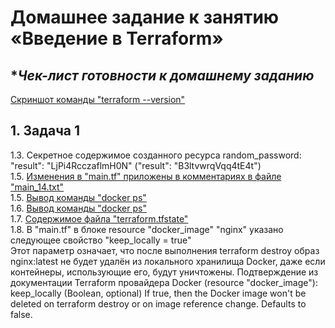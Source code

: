 # **Домашнее задание к занятию «Введение в Terraform»**

## **Чек-лист готовности к домашнему заданию*  
[Скриншот команды "terraform --version"](https://github.com/Zufo77/Netology/tree/main/03-ter-homeworks/01/Screenshot_for_HW01.png)

## **1. Задача 1** 
1.3. Секретное содержимое созданного ресурса random_password: "result": "LjPi4RcczaflmH0N" ("result": "B3ltvwrqVqq4tE4t")  
1.5. [Изменения в "main.tf" приложены в комментариях в файле "main_14.txt"](https://github.com/Zufo77/Netology/blob/main/03-ter-homeworks/01/main_14.txt)  
1.5. [Вывод команды "docker ps"](https://github.com/Zufo77/Netology/tree/main/03-ter-homeworks/01/Screenshot_for_HW02.png)  
1.6. [Вывод команды "docker ps"](https://github.com/Zufo77/Netology/tree/main/03-ter-homeworks/01/Screenshot_for_HW03.png)  
1.7. [Содержимое файла "terraform.tfstate"](https://github.com/Zufo77/Netology/tree/main/03-ter-homeworks/01/Screenshot_for_HW04.png)  
1.8. В "main.tf" в блоке resource "docker_image" "nginx" указано следующее свойство "keep_locally = true"  
Этот параметр означает, что после выполнения terraform destroy образ nginx:latest не будет удалён из локального хранилища Docker, даже если контейнеры, использующие его, будут уничтожены.
Подтверждение из документации Terraform провайдера Docker (resource "docker_image"):
keep_locally (Boolean, optional)
If true, then the Docker image won't be deleted on terraform destroy or on image reference change. Defaults to false.

